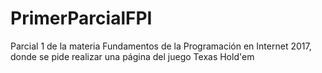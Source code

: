 # PrimerParcialFPI
Parcial 1 de la materia Fundamentos de la Programación en Internet 2017, donde se pide realizar una página del juego  Texas Hold'em
